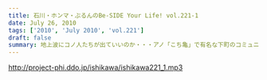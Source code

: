 ```yaml
---
title: 石川・ホンマ・ぶるんのBe-SIDE Your Life! vol.221-1
date: July 26, 2010
tags: ['2010', 'July 2010', 'vol.221']
draft: false
summary: 地上波にコノ人たちが出ていいのか・・・アノ「こち亀」で有名な下町のコミュニティーFMに登場しちゃうわけです。NAMAE
---
```


http://project-phi.ddo.jp/ishikawa/ishikawa221_1.mp3